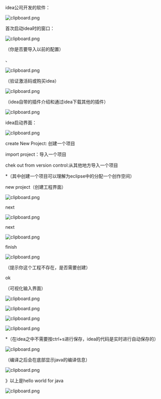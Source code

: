 idea公司开发的软件：

![clipboard.png](idea%E4%BD%BF%E7%94%A8%E6%96%B9%E6%B3%95.assets/clip_image002.gif)

 

 

首次启动idea时的窗口：

 

![clipboard.png](idea%E4%BD%BF%E7%94%A8%E6%96%B9%E6%B3%95.assets/clip_image004.gif)

（你是否要导入以前的配置）

、

![clipboard.png](idea%E4%BD%BF%E7%94%A8%E6%96%B9%E6%B3%95.assets/clip_image006.gif)

（验证激活码或购买idea）

 

 

![clipboard.png](idea%E4%BD%BF%E7%94%A8%E6%96%B9%E6%B3%95.assets/clip_image008.gif)

（idea自带的插件介绍和通过idea下载其他的插件）

 

![clipboard.png](idea%E4%BD%BF%E7%94%A8%E6%96%B9%E6%B3%95.assets/clip_image010.gif)

 

 

 

idea启动界面：

 

![clipboard.png](idea%E4%BD%BF%E7%94%A8%E6%96%B9%E6%B3%95.assets/clip_image012.gif)

create New Project: 创建一个项目

import project：导入一个项目

chek out from version control:从其他地方导入一个项目

*（其中创建一个项目可以理解为eclipse中的分配一个创作空间）

 

 

new project（创建工程界面） 

![clipboard.png](idea%E4%BD%BF%E7%94%A8%E6%96%B9%E6%B3%95.assets/clip_image014.gif)

next

![clipboard.png](idea%E4%BD%BF%E7%94%A8%E6%96%B9%E6%B3%95.assets/clip_image016.gif)

next

![clipboard.png](idea%E4%BD%BF%E7%94%A8%E6%96%B9%E6%B3%95.assets/clip_image018.gif)

finish

![clipboard.png](idea%E4%BD%BF%E7%94%A8%E6%96%B9%E6%B3%95.assets/clip_image020.gif)

（提示你这个工程不存在，是否需要创建）

ok

 

（可视化输入界面）

![clipboard.png](idea%E4%BD%BF%E7%94%A8%E6%96%B9%E6%B3%95.assets/clip_image022.gif)

 

![clipboard.png](idea%E4%BD%BF%E7%94%A8%E6%96%B9%E6%B3%95.assets/clip_image024.gif)

 

![clipboard.png](idea%E4%BD%BF%E7%94%A8%E6%96%B9%E6%B3%95.assets/clip_image026.gif)

 

 

![clipboard.png](idea%E4%BD%BF%E7%94%A8%E6%96%B9%E6%B3%95.assets/clip_image028.gif)

*（在idea之中不需要按ctrl+s进行保存，idea的代码是实时进行自动保存的）

 

![clipboard.png](idea%E4%BD%BF%E7%94%A8%E6%96%B9%E6%B3%95.assets/clip_image030.gif)

（编译之后会在底部显示java的编译信息）

![clipboard.png](idea%E4%BD%BF%E7%94%A8%E6%96%B9%E6%B3%95.assets/clip_image032.gif)

 

》以上是hello world for java

 

 

 

 

![clipboard.png](idea%E4%BD%BF%E7%94%A8%E6%96%B9%E6%B3%95.assets/clip_image034.gif)

 